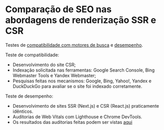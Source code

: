 # Comparação de SEO nas abordagens de renderização SSR e CSR

Testes de [compatibilidade com motores de busca](https://github.com/leobez/seo-comparison/tree/main/Compatibility/client-side) e [desempenho](https://github.com/leobez/seo-comparison/tree/main/Web_Vitals).

Teste de compatibilidade:
  - Desenvolvimento do site CSR;
  - Indexação solicitada nas ferramentas: Google Search Console, Bing Webmaster Tools e Yandex Webmaster;
  - Pesquisas feitas nos mecanismos: Google, Bing, Yahoo!, Yandex e DuckDuckGo para avaliar se o site foi indexado corretamente.

Teste de desempenho:
  - Desenvolvimento de sites SSR (Next.js) e CSR (React.js) praticamente idênticos.
  - Auditorias de Web Vitals com Lighthouse e Chrome DevTools.
  - Os resultados das auditorias feitas podem ser vistas [aqui](https://github.com/leobez/seo-comparison/tree/main/Web_Vitals/Results)
